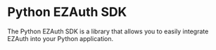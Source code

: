 # Python EZAuth SDK

The Python EZAuth SDK is a library that allows you to easily integrate EZAuth into your Python application.
